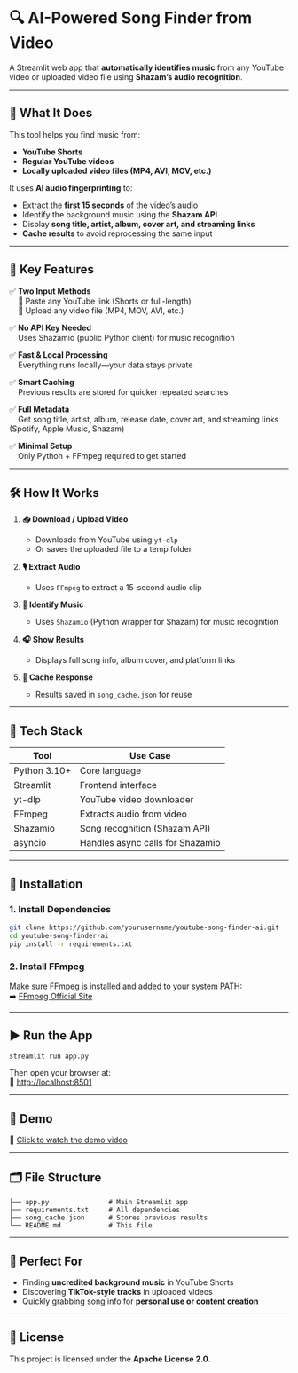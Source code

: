 # 🔍 AI-Powered Song Finder from Video

A Streamlit web app that **automatically identifies music** from any YouTube video or uploaded video file using **Shazam’s audio recognition**.

---

## 🎯 What It Does

This tool helps you find music from:
- **YouTube Shorts**
- **Regular YouTube videos**
- **Locally uploaded video files (MP4, AVI, MOV, etc.)**

It uses **AI audio fingerprinting** to:
- Extract the **first 15 seconds** of the video’s audio
- Identify the background music using the **Shazam API**
- Display **song title, artist, album, cover art, and streaming links**
- **Cache results** to avoid reprocessing the same input

---

## 🚀 Key Features

✅ **Two Input Methods**  
&nbsp;&nbsp;&nbsp;&nbsp;🔗 Paste any YouTube link (Shorts or full-length)  
&nbsp;&nbsp;&nbsp;&nbsp;📁 Upload any video file (MP4, MOV, AVI, etc.)

✅ **No API Key Needed**  
&nbsp;&nbsp;&nbsp;&nbsp;Uses Shazamio (public Python client) for music recognition

✅ **Fast & Local Processing**  
&nbsp;&nbsp;&nbsp;&nbsp;Everything runs locally—your data stays private

✅ **Smart Caching**  
&nbsp;&nbsp;&nbsp;&nbsp;Previous results are stored for quicker repeated searches

✅ **Full Metadata**  
&nbsp;&nbsp;&nbsp;&nbsp;Get song title, artist, album, release date, cover art, and streaming links (Spotify, Apple Music, Shazam)

✅ **Minimal Setup**  
&nbsp;&nbsp;&nbsp;&nbsp;Only Python + FFmpeg required to get started

---

## 🛠 How It Works

1. **📥 Download / Upload Video**  
   - Downloads from YouTube using `yt-dlp`  
   - Or saves the uploaded file to a temp folder

2. **🎙 Extract Audio**  
   - Uses `FFmpeg` to extract a 15-second audio clip

3. **🔎 Identify Music**  
   - Uses `Shazamio` (Python wrapper for Shazam) for music recognition

4. **🎧 Show Results**  
   - Displays full song info, album cover, and platform links

5. **💾 Cache Response**  
   - Results saved in `song_cache.json` for reuse

---

## 🧰 Tech Stack

| Tool         | Use Case                         |
|--------------|----------------------------------|
| Python 3.10+ | Core language                    |
| Streamlit    | Frontend interface               |
| yt-dlp       | YouTube video downloader         |
| FFmpeg       | Extracts audio from video        |
| Shazamio     | Song recognition (Shazam API)    |
| asyncio      | Handles async calls for Shazamio |

---

## 🔧 Installation

### 1. Install Dependencies

```bash
git clone https://github.com/yourusername/youtube-song-finder-ai.git
cd youtube-song-finder-ai
pip install -r requirements.txt
```

### 2. Install FFmpeg  
Make sure FFmpeg is installed and added to your system PATH:  
➡️ [FFmpeg Official Site](https://ffmpeg.org/download.html)

---

## ▶️ Run the App

```bash
streamlit run app.py
```

Then open your browser at:  
🔗 [http://localhost:8501](http://localhost:8501)

---

## 🎥 Demo

🔗 [Click to watch the demo video](./demo/demo-video.mkv)

---

## 🗂 File Structure

```
├── app.py               # Main Streamlit app
├── requirements.txt     # All dependencies
├── song_cache.json      # Stores previous results
└── README.md            # This file
```

---

## 📌 Perfect For

- Finding **uncredited background music** in YouTube Shorts
- Discovering **TikTok-style tracks** in uploaded videos
- Quickly grabbing song info for **personal use or content creation**

---

## 📄 License

This project is licensed under the **Apache License 2.0**.
